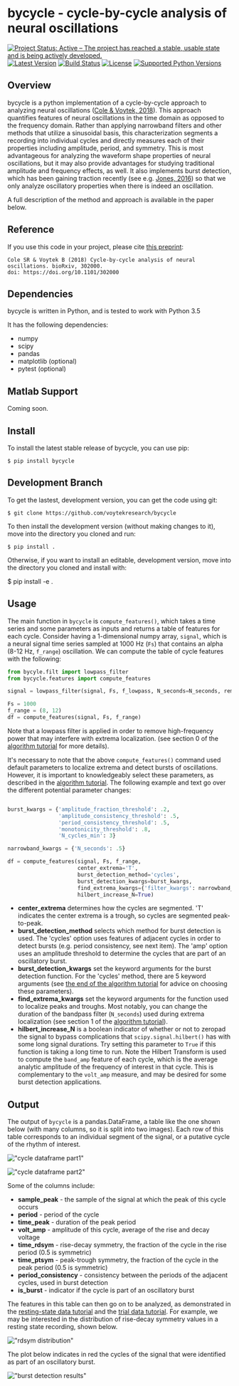 # bycycle - cycle-by-cycle analysis of neural oscillations

[![Project Status: Active – The project has reached a stable, usable state and is being actively developed.](http://www.repostatus.org/badges/latest/active.svg)](http://www.repostatus.org/#active)
[![Latest Version](https://img.shields.io/pypi/v/bycycle.svg)](https://pypi.python.org/pypi/bycycle/)
[![Build Status](https://travis-ci.org/voytekresearch/bycycle.svg)](https://travis-ci.org/voytekresearch/bycycle)
[![License](https://img.shields.io/pypi/l/bycycle.svg)](https://opensource.org/licenses/Apache-2.0)
[![Supported Python Versions](https://img.shields.io/pypi/pyversions/bycycle.svg)](https://pypi.python.org/pypi/bycycle/)

## Overview

bycycle is a python implementation of a cycle-by-cycle approach to analyzing neural oscillations ([Cole & Voytek, 2018](https://www.biorxiv.org/content/early/2018/04/16/302000)). This approach quantifies features of neural oscillations in the time domain as opposed to the frequency domain. Rather than applying narrowband filters and other methods that utilize a sinusoidal basis, this characterization segments a recording into individual cycles and directly measures each of their properties including amplitude, period, and symmetry. This is most advantageous for analyzing the waveform shape properties of neural oscillations, but it may also provide advantages for studying traditional amplitude and frequency effects, as well. It also implements burst detection, which has been gaining traction recently (see e.g. [Jones, 2016](https://www.sciencedirect.com/science/article/pii/S0959438816300769?via%3Dihub)) so that we only analyze oscillatory properties when there is indeed an oscillation.

A full description of the method and approach is available in the paper below.

## Reference

If you use this code in your project, please cite [this preprint](https://www.biorxiv.org/content/early/2018/04/16/302000):

    Cole SR & Voytek B (2018) Cycle-by-cycle analysis of neural oscillations. bioRxiv, 302000.
    doi: https://doi.org/10.1101/302000

## Dependencies

bycycle is written in Python, and is tested to work with Python 3.5

It has the following dependencies:
- numpy
- scipy
- pandas
- matplotlib (optional)
- pytest (optional)

## Matlab Support

Coming soon.

## Install

To install the latest stable release of bycycle, you can use pip:

`$ pip install bycycle`

## Development Branch

To get the lastest, development version, you can get the code using git:

`$ git clone https://github.com/voytekresearch/bycycle`

To then install the development version (without making changes to it), move into the directory you cloned and run:

`$ pip install .`

Otherwise, if you want to install an editable, development version, move into the directory you cloned and install with:

$ pip install -e .

## Usage

The main function in `bycycle` is `compute_features()`, which takes a time series and some parameters as inputs and returns a table of features for each cycle. Consider having a 1-dimensional numpy array, `signal`, which is a neural signal time series sampled at 1000 Hz (`Fs`) that contains an alpha (8-12 Hz, `f_range`) oscillation. We can compute the table of cycle features with the following:

```python
from bycyle.filt import lowpass_filter
from bycycle.features import compute_features

signal = lowpass_filter(signal, Fs, f_lowpass, N_seconds=N_seconds, remove_edge_artifacts=False)

Fs = 1000
f_range = (8, 12)
df = compute_features(signal, Fs, f_range)
```

Note that a lowpass filter is applied in order to remove high-frequency power that may interfere with extrema localization. (see section 0 of the [algorithm tutorial](https://github.com/voytekresearch/bycycle/blob/master/tutorials/1_Cycle-by-cycle%20algorithm.ipynb) for more details).

It's necessary to note that the above `compute_features()` command used default parameters to localize extrema and detect bursts of oscillations. However, it is important to knowledgeably select these parameters, as described in the [algorithm tutorial](https://github.com/voytekresearch/bycycle/blob/master/tutorials/1_Cycle-by-cycle%20algorithm.ipynb). The following example and text go over the different potential parameter changes:

```python

burst_kwargs = {'amplitude_fraction_threshold': .2,
                'amplitude_consistency_threshold': .5,
                'period_consistency_threshold': .5,
                'monotonicity_threshold': .8,
                'N_cycles_min': 3}

narrowband_kwargs = {'N_seconds': .5}

df = compute_features(signal, Fs, f_range,
                      center_extrema='T',
                      burst_detection_method='cycles',
                      burst_detection_kwargs=burst_kwargs,
                      find_extrema_kwargs={'filter_kwargs': narrowband_kwargs},
                      hilbert_increase_N=True)
```

* __center_extrema__ determines how the cycles are segmented. 'T' indicates the center extrema is a trough, so cycles are segmented peak-to-peak.
* __burst_detection_method__ selects which method for burst detection is used. The 'cycles' option uses features of adjacent cycles in order to detect bursts (e.g. period consistency, see next item). The 'amp' option uses an amplitude threshold to determine the cycles that are part of an oscillatory burst.
* __burst_detection_kwargs__ set the keyword arguments for the burst detection function. For the 'cycles' method, there are 5 keyword arguments (see [the end of the algorithm tutorial](https://github.com/voytekresearch/bycycle/blob/master/tutorials/1_Cycle-by-cycle%20algorithm.ipynb) for advice on choosing these parameters).
* __find_extrema_kwargs__ set the keyword arguments for the function used to localize peaks and troughs. Most notably, you can change the duration of the bandpass filter (`N_seconds`) used during extrema localization (see section 1 of the [algorithm tutorial](https://github.com/voytekresearch/bycycle/blob/master/tutorials/1_Cycle-by-cycle%20algorithm.ipynb)).
* __hilbert_increase_N__ is a boolean indicator of whether or not to zeropad the signal to bypass complications that `scipy.signal.hilbert()` has with some long signal durations. Try setting this parameter to `True` if this function is taking a long time to run. Note the Hilbert Transform is used to compute the `band_amp` feature of each cycle, which is the average analytic amplitude of the frequency of interest in that cycle. This is complementary to the `volt_amp` measure, and may be desired for some burst detection applications.

## Output

The output of `bycycle` is a pandas.DataFrame, a table like the one shown below (with many columns, so it is split into two images). Each row of this table corresponds to an individual segment of the signal, or a putative cycle of the rhythm of interest.

!["cycle dataframe part1"](img/cycledf_1.png)

!["cycle dataframe part2"](img/cycledf_2.png)

Some of the columns include:
* __sample_peak__ - the sample of the signal at which the peak of this cycle occurs
* __period__ - period of the cycle
* __time_peak__ - duration of the peak period
* __volt_amp__ - amplitude of this cycle, average of the rise and decay voltage
* __time_rdsym__ - rise-decay symmetry, the fraction of the cycle in the rise period (0.5 is symmetric)
* __time_ptsym__ - peak-trough symmetry, the fraction of the cycle in the peak period (0.5 is symmetric)
* __period_consistency__ - consistency between the periods of the adjacent cycles, used in burst detection
* __is_burst__ - indicator if the cycle is part of an oscillatory burst

The features in this table can then go on to be analyzed, as demonstrated in the [resting-state data tutorial](https://github.com/voytekresearch/bycycle/blob/master/tutorials/2_Resting%20state%20cycle-by-cycle%20analysis.ipynb) and the [trial data tutorial](https://github.com/voytekresearch/bycycle/blob/master/tutorials/3_Trial%20structure%20cycle-by-cycle%20analysis.ipynb). For example, we may be interested in the distribution of rise-decay symmetry values in a resting state recording, shown below.

!["rdsym distribution"](img/rdsym_distribution.png)

The plot below indicates in red the cycles of the signal that were identified as part of an oscillatory burst.

!["burst detection results"](img/bursts_detected.png)
